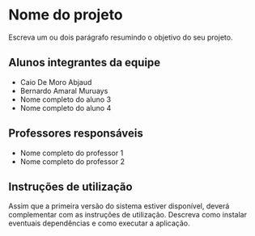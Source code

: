 # Nome do projeto

Escreva um ou dois parágrafo resumindo o objetivo do seu projeto.

## Alunos integrantes da equipe

* Caio De Moro Abjaud
* Bernardo Amaral Muruays
* Nome completo do aluno 3
* Nome completo do aluno 4

## Professores responsáveis

* Nome completo do professor 1
* Nome completo do professor 2

## Instruções de utilização

Assim que a primeira versão do sistema estiver disponível, deverá complementar com as instruções de utilização. Descreva como instalar eventuais dependências e como executar a aplicação.
